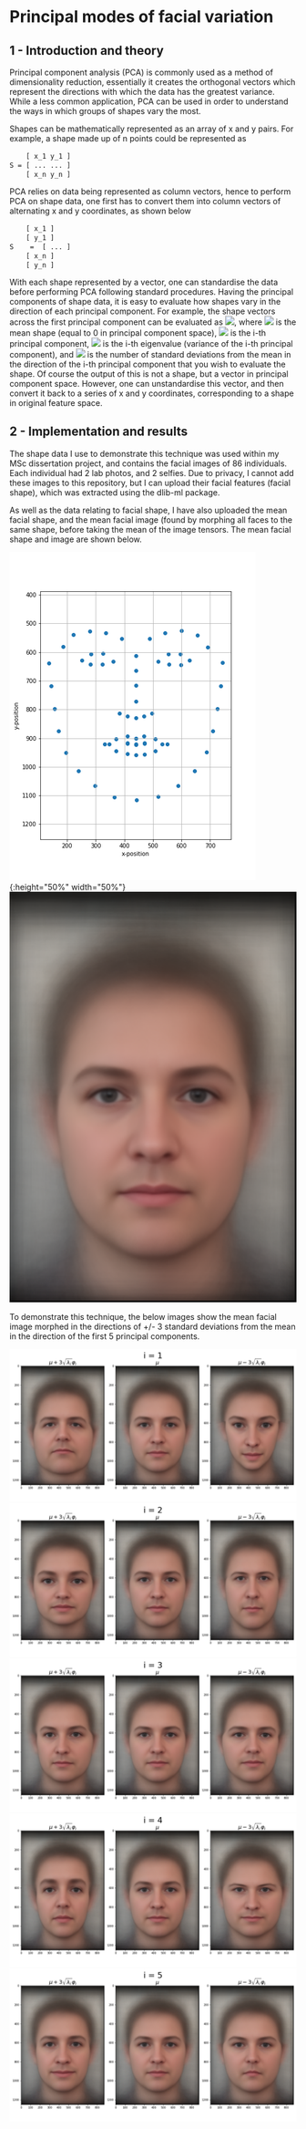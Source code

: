 # Principal modes of facial variation

## 1 - Introduction and theory

Principal component analysis (PCA) is commonly used as a method of dimensionality reduction, essentially it creates the orthogonal vectors which represent the directions with which the data has the greatest variance. While a less common application, PCA can be used in order to understand the ways in which groups of shapes vary the most.

Shapes can be mathematically represented as an array of x and y pairs. For example, a shape made up of n points could be represented as

        [ x_1 y_1 ]
    S = [ ... ... ]
        [ x_n y_n ]

PCA relies on data being represented as column vectors, hence to perform PCA on shape data, one first has to convert them into column vectors of alternating x and y coordinates, as shown below

		[ x_1 ]
		[ y_1 ]
    S    = 	[ ... ]
		[ x_n ]
		[ y_n ]

With each shape represented by a vector, one can standardise the data before performing PCA following standard procedures. Having the principal components of shape data, it is easy to evaluate how shapes vary in the direction of each principal component. For example, the shape vectors across the first principal component can be evaluated as <img src="https://render.githubusercontent.com/render/math?math=\mu \pm v \sqrt{\lambda_i} \varphi_i">, where <img src="https://render.githubusercontent.com/render/math?math=\mu"> is the mean shape (equal to 0 in principal component space), <img src="https://render.githubusercontent.com/render/math?math=\varphi_i"> is the i-th principal component, <img src="https://render.githubusercontent.com/render/math?math=\lambda_i"> is the i-th eigenvalue (variance of the i-th principal component), and <img src="https://render.githubusercontent.com/render/math?math=v"> is the number of standard deviations from the mean in the direction of the i-th principal component that you wish to evaluate the shape. Of course the output of this is not a shape, but a vector in principal component space. However, one can unstandardise this vector, and then convert it back to a series of x and y coordinates, corresponding to a shape in original feature space.


## 2 - Implementation and results

The shape data I use to demonstrate this technique was used within my MSc dissertation project, and contains the facial images of 86 individuals. Each individual had 2 lab photos, and 2 selfies. Due to privacy, I cannot add these images to this repository, but I can upload their facial features (facial shape), which was extracted using the dlib-ml package.

As well as the data relating to facial shape, I have also uploaded the mean facial shape, and the mean facial image (found by morphing all faces to the same shape, before taking the mean of the image tensors. The mean facial shape and image are shown below.

![](https://github.com/joebarnes1996/principal-modes-of-facial-variation/blob/master/images/example_features.png?raw=True){:height="50%" width="50%"}
![](https://github.com/joebarnes1996/principal-modes-of-facial-variation/blob/master/Data/mean_image.png?raw=True)

To demonstrate this technique, the below images show the mean facial image morphed in the directions of +/- 3 standard deviations from the mean in the direction of the first 5 principal components.

![](https://github.com/joebarnes1996/principal-modes-of-facial-variation/blob/master/images/mode_1.png?raw=True)
![](https://github.com/joebarnes1996/principal-modes-of-facial-variation/blob/master/images/mode_2.png?raw=True)
![](https://github.com/joebarnes1996/principal-modes-of-facial-variation/blob/master/images/mode_3.png?raw=True)
![](https://github.com/joebarnes1996/principal-modes-of-facial-variation/blob/master/images/mode_4.png?raw=True)
![](https://github.com/joebarnes1996/principal-modes-of-facial-variation/blob/master/images/mode_5.png?raw=True)
